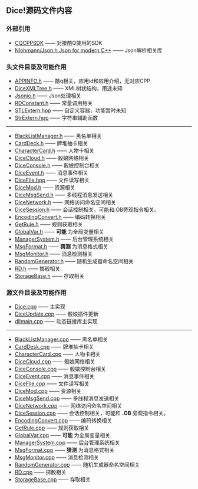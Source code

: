 ## Dice!源码文件内容
### 外部引用

+ [CQCPPSDK](https://github.com/cqmoe/cqcppsdk) —— 对接酷Q使用的SDK  
+ [Nlohmann/Json.h Json for modern C++](https://github.com/nlohmann/json) —— Json解析相关库  

### 头文件目录及可能作用

+ [APPINFO.h](head/APPINFO.h.md) —— 酷q相关，应用id和应用介绍，无对应CPP
+ [DiceXMLTree.h](head/DiceXMLTree.h.md) —— XML树状结构，用途未知  
+ [Jsonio.h](head/Jsonio.h.md) —— Json处理相关  
+ [RDConstant.h](head/RDConstant.h.md) —— 常量调用相关
+ [STLExtern.hpp](head/STLExtern.hpp.md) —— 自定义容器，功能暂时未知
+ [StrExtern.hpp](head/StrExtern.hpp.md) —— 字符串辅助函数  
---
+ [BlackListManager.h]() —— 黑名单相关  
+ [CardDeck.h]() —— 牌堆抽卡相关  
+ [CharacterCard.h]() —— 人物卡相关   
+ [DiceCloud.h]() —— 骰娘网络相关  
+ [DiceConsole.h]() —— 骰娘控制台相关  
+ [DiceEvent.h]() —— 消息事件相关  
+ [DiceFile.hpp]() —— 文件读写相关  
+ [DiceMod.h]() —— 资源相关  
+ [DiceMsgSend.h]() —— 多线程消息发送相关  
+ [DiceNetwork.h]() —— 网络访问命名空间相关  
+ [DiceSession.h]() —— 会话控制相关，可能和.OB旁观指令相关。  
+ [EncodingConvert.h]() —— 编码转换相关  
+ [GetRule.h]() —— 规则获取相关  
+ [GlobalVar.h]() —— **可能** 为全局变量相关  
+ [ManagerSystem.h]() —— 后台管理系统相关  
+ [MsgFormat.h]() —— **猜测** 为消息格式相关  
+ [MsgMonitor.h]() —— 消息检测相关  
+ [RandomGenerator.h]() —— 随机生成器命名空间相关  
+ [RD.h]() —— 掷骰相关  
+ [StorageBase.h]() —— 存取相关  

### 源文件目录及可能作用

+ [Dice.cpp](sources/Dice.cpp.md) —— 主实现
+ [DiceUpdate.cpp]() —— 骰娘插件更新
+ [dllmain.cpp]() —— 动态链接库主实现
---
+ [BlackListManager.cpp]() —— 黑名单相关  
+ [CardDesk.cpp]() —— 牌堆抽卡相关  
+ [CharacterCard.cpp]() —— 人物卡相关  
+ [DiceCloud.cpp]() —— 骰娘网络相关  
+ [DiceConsole.cpp]() —— 骰娘控制台相关  
+ [DiceEvent.cpp]() —— 消息事件相关  
+ [DiceFile.cpp]() —— 文件读写相关  
+ [DiceMod.cpp]() —— 资源相关  
+ [DiceMsgSend.cpp]() —— 多线程消息发送相关  
+ [DiceNetwork.cpp]() —— 网络访问命名空间相关  
+ [DiceSession.cpp]() —— 会话控制相关，可能和 **.OB** 旁观指令相关。  
+ [EncodingConvert.cpp]() —— 编码转换相关  
+ [GetRule.cpp]() —— 规则获取相关  
+ [GlobalVar.cpp]() —— **可能** 为全局变量相关  
+ [ManagerSystem.cpp]() —— 后台管理系统相关  
+ [MsgFormat.cpp]() —— **猜测** 为消息格式相关  
+ [MsgMonitor.cpp]() —— 消息检测相关  
+ [RandomGenerator.cpp]() —— 随机生成器命名空间相关  
+ [RD.cpp]() —— 掷骰相关  
+ [StorageBase.cpp]() —— 存取相关  